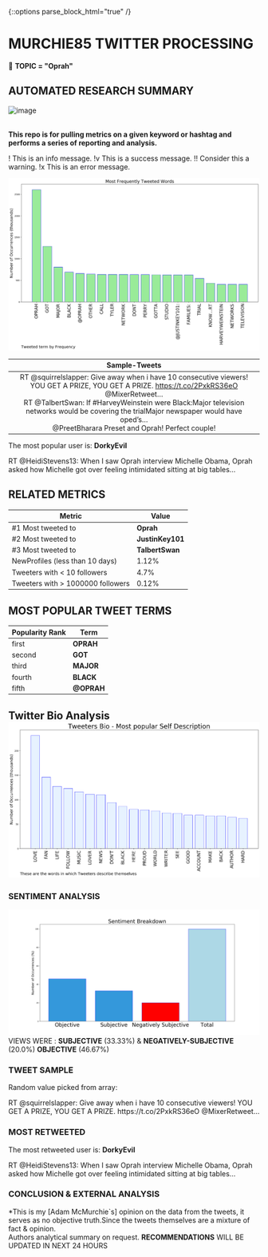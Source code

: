 {::options parse_block_html="true" /}
# MURCHIE85 TWITTER PROCESSING 
&#x1F34E; **TOPIC = "Oprah"**

## AUTOMATED RESEARCH SUMMARY

![image](https://marketingplatform.google.com/about/static/images/gmp/analytics-smb-benefit.jpg)
<br></br>
<div class="alert alert-success"><b> This repo is for pulling metrics on a given keyword or hashtag and performs a series of reporting and analysis.</b></div>

! This is an info message.
!v This is a success message.
!! Consider this a warning.
!x This is an error message.


![image](TWEETS.png)



|                **Sample-Tweets**        |
| :-------------: |
| <div class="alert alert-block alert-warning">RT @squirrelslapper: Give away when i have 10 consecutive viewers! YOU GET A PRIZE, YOU GET A PRIZE.  https://t.co/2PxkRS36eO @MixerRetweet…</div> <div class="alert alert-block alert-success">RT @TalbertSwan: If #HarveyWeinstein were Black:Major television networks would be covering the trialMajor newspaper would have oped’s…</div> <div class="alert alert-block alert-info">@PreetBharara Preset and Oprah!  Perfect couple!</div> |
The most popular user is: **DorkyEvil**
<div class="alert alert-block alert-danger"> RT @HeidiStevens13: When I saw Oprah interview Michelle Obama, Oprah asked how Michelle got over feeling intimidated sitting at big tables…</div>

## RELATED METRICS<br>
| Metric | Value |
| ------------- | ------------- |
| #1 Most tweeted to  | **Oprah** |
| #2 Most tweeted to  | **JustinKey101** |
| #3 Most tweeted to  | **TalbertSwan** |
| NewProfiles (less than 10 days) | 1.12%  |
| Tweeters with < 10 followers  | 4.7%|
| Tweeters with > 1000000 followers  | 0.12%  |



## MOST POPULAR TWEET TERMS 


| Popularity Rank  | Term |
| ------------- | ------------- |
| first  | **OPRAH**  |
| second  | **GOT**  |
| third  | **MAJOR** |
| fourth  | **BLACK**  |
| fifth  | **@OPRAH**  |


## Twitter Bio Analysis![image](BIO.png)
### SENTIMENT ANALYSIS
![image](sentiment.png)
VIEWS WERE : **SUBJECTIVE**  (33.33%) & **NEGATIVELY-SUBJECTIVE** (20.0%) **OBJECTIVE** (46.67%)

### TWEET SAMPLE 
Random value picked from array: 

<div class="alert alert-block alert-info">RT @squirrelslapper: Give away when i have 10 consecutive viewers! YOU GET A PRIZE, YOU GET A PRIZE.  https://t.co/2PxkRS36eO @MixerRetweet…</div>

### MOST RETWEETED 

The most retweeted user is: **DorkyEvil**

<div class="alert alert-block alert-danger"> RT @HeidiStevens13: When I saw Oprah interview Michelle Obama, Oprah asked how Michelle got over feeling intimidated sitting at big tables…</div>

### CONCLUSION & EXTERNAL ANALYSIS

*This is my [Adam McMurchie`s] opinion on the data from the tweets, it serves as no objective truth.Since the tweets themselves are a mixture of fact & opinion.<br>
Authors analytical summary on request.
**RECOMMENDATIONS** WILL BE UPDATED IN NEXT  24 HOURS <br>